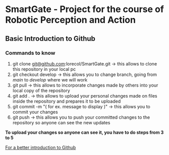 # SmartGate - Project for the course of Robotic Perception and Action  
## Basic Introduction to Github

### Commands to know
1. git clone git@github.com:lorecol/SmartGate.git &rarr; this allows to clone this repository in your local pc
2. git checkout develop &rarr; this allows you to change branch, going from _main_ to _develop_ where we will work
2. git pull &rarr; this allows to incorporate changes made by others into your local copy of the repository
3. git add . &rarr; this allows to upload your personal changes made on files inside the repository and prepares it to be uploaded
4. git commit -m "( for ex. message to display )" &rarr; this allows you to commit your changes
5. git push &rarr; this allows you to push your committed changes to the repository so anyone can see the new updates

**To upload your changes so anyone can see it, you have to do steps from 3 to 5**

[For a better introduction to Github](https://git-scm.com/docs/gittutorial)
